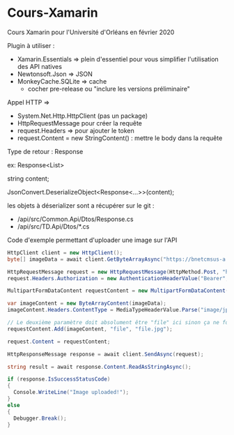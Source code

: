 # Cours-Xamarin
Cours Xamarin pour l'Université d'Orléans en février 2020


Plugin à utiliser : 
- Xamarin.Essentials => plein d'essentiel pour vous simplifier l'utilisation des API natives
- Newtonsoft.Json => JSON
- MonkeyCache.SQLite => cache 
  - cocher pre-release ou "inclure les versions préliminaire"

Appel HTTP =>
  - System.Net.Http.HttpClient (pas un package)
  - HttpRequestMessage pour créer la requête
  - request.Headers => pour ajouter le token
  - request.Content = new StringContent() : mettre le body dans la requête
  
Type de retour : Response<T>
    
ex: Response<List<PlaceItemSummary>> 

string content;

JsonConvert.DeserializeObject<Response<...>>(content);

les objets à déserializer sont a récupérer sur le git : 
- /api/src/Common.Api/Dtos/Response.cs
- /api/src/TD.Api/Dtos/*.cs

Code d'exemple permettant d'uploader une image sur l'API
```csharp
HttpClient client = new HttpClient();
byte[] imageData = await client.GetByteArrayAsync("https://bnetcmsus-a.akamaihd.net/cms/blog_header/x6/X6KQ96B3LHMY1551140875276.jpg");

HttpRequestMessage request = new HttpRequestMessage(HttpMethod.Post, "https://td-api.julienmialon.com/images");
request.Headers.Authorization = new AuthenticationHeaderValue("Bearer", "__access__token__");

MultipartFormDataContent requestContent = new MultipartFormDataContent();

var imageContent = new ByteArrayContent(imageData);
imageContent.Headers.ContentType = MediaTypeHeaderValue.Parse("image/jpeg");

// Le deuxième paramètre doit absolument être "file" ici sinon ça ne fonctionnera pas
requestContent.Add(imageContent, "file", "file.jpg");

request.Content = requestContent;

HttpResponseMessage response = await client.SendAsync(request);

string result = await response.Content.ReadAsStringAsync();

if (response.IsSuccessStatusCode)
{
  Console.WriteLine("Image uploaded!");
}
else
{
  Debugger.Break();
}
```

